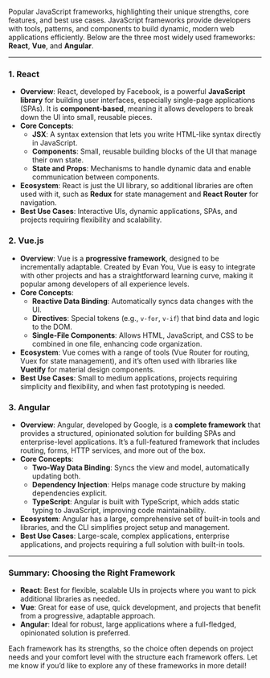 Popular JavaScript frameworks, highlighting their unique strengths, core features, and best use cases. JavaScript frameworks provide developers with tools, patterns, and components to build dynamic, modern web applications efficiently. Below are the three most widely used frameworks: **React**, **Vue**, and **Angular**.

---

### 1. **React**
   - **Overview**: React, developed by Facebook, is a powerful **JavaScript library** for building user interfaces, especially single-page applications (SPAs). It is **component-based**, meaning it allows developers to break down the UI into small, reusable pieces.
   - **Core Concepts**:
     - **JSX**: A syntax extension that lets you write HTML-like syntax directly in JavaScript.
     - **Components**: Small, reusable building blocks of the UI that manage their own state.
     - **State and Props**: Mechanisms to handle dynamic data and enable communication between components.
   - **Ecosystem**: React is just the UI library, so additional libraries are often used with it, such as **Redux** for state management and **React Router** for navigation.
   - **Best Use Cases**: Interactive UIs, dynamic applications, SPAs, and projects requiring flexibility and scalability.

### 2. **Vue.js**
   - **Overview**: Vue is a **progressive framework**, designed to be incrementally adaptable. Created by Evan You, Vue is easy to integrate with other projects and has a straightforward learning curve, making it popular among developers of all experience levels.
   - **Core Concepts**:
     - **Reactive Data Binding**: Automatically syncs data changes with the UI.
     - **Directives**: Special tokens (e.g., `v-for`, `v-if`) that bind data and logic to the DOM.
     - **Single-File Components**: Allows HTML, JavaScript, and CSS to be combined in one file, enhancing code organization.
   - **Ecosystem**: Vue comes with a range of tools (Vue Router for routing, Vuex for state management), and it’s often used with libraries like **Vuetify** for material design components.
   - **Best Use Cases**: Small to medium applications, projects requiring simplicity and flexibility, and when fast prototyping is needed.

### 3. **Angular**
   - **Overview**: Angular, developed by Google, is a **complete framework** that provides a structured, opinionated solution for building SPAs and enterprise-level applications. It’s a full-featured framework that includes routing, forms, HTTP services, and more out of the box.
   - **Core Concepts**:
     - **Two-Way Data Binding**: Syncs the view and model, automatically updating both.
     - **Dependency Injection**: Helps manage code structure by making dependencies explicit.
     - **TypeScript**: Angular is built with TypeScript, which adds static typing to JavaScript, improving code maintainability.
   - **Ecosystem**: Angular has a large, comprehensive set of built-in tools and libraries, and the CLI simplifies project setup and management.
   - **Best Use Cases**: Large-scale, complex applications, enterprise applications, and projects requiring a full solution with built-in tools.

---

### Summary: Choosing the Right Framework
- **React**: Best for flexible, scalable UIs in projects where you want to pick additional libraries as needed.
- **Vue**: Great for ease of use, quick development, and projects that benefit from a progressive, adaptable approach.
- **Angular**: Ideal for robust, large applications where a full-fledged, opinionated solution is preferred.

Each framework has its strengths, so the choice often depends on project needs and your comfort level with the structure each framework offers. Let me know if you’d like to explore any of these frameworks in more detail!
